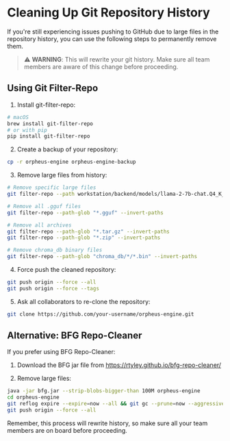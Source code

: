 # Cleaning Up Git Repository History

If you're still experiencing issues pushing to GitHub due to large files in the repository history, you can use the following steps to permanently remove them.

> ⚠️ **WARNING**: This will rewrite your git history. Make sure all team members are aware of this change before proceeding.

## Using Git Filter-Repo

1. Install git-filter-repo:
```bash
# macOS
brew install git-filter-repo
# or with pip
pip install git-filter-repo
```

2. Create a backup of your repository:
```bash
cp -r orpheus-engine orpheus-engine-backup
```

3. Remove large files from history:
```bash
# Remove specific large files
git filter-repo --path workstation/backend/models/llama-2-7b-chat.Q4_K_M.gguf --invert-paths

# Remove all .gguf files
git filter-repo --path-glob "*.gguf" --invert-paths

# Remove all archives
git filter-repo --path-glob "*.tar.gz" --invert-paths
git filter-repo --path-glob "*.zip" --invert-paths

# Remove chroma_db binary files
git filter-repo --path-glob "chroma_db/*/*.bin" --invert-paths
```

4. Force push the cleaned repository:
```bash
git push origin --force --all
git push origin --force --tags
```

5. Ask all collaborators to re-clone the repository:
```bash
git clone https://github.com/your-username/orpheus-engine.git
```

## Alternative: BFG Repo-Cleaner

If you prefer using BFG Repo-Cleaner:

1. Download the BFG jar file from https://rtyley.github.io/bfg-repo-cleaner/

2. Remove large files:
```bash
java -jar bfg.jar --strip-blobs-bigger-than 100M orpheus-engine
cd orpheus-engine
git reflog expire --expire=now --all && git gc --prune=now --aggressive
git push origin --force --all
```

Remember, this process will rewrite history, so make sure all your team members are on board before proceeding.
